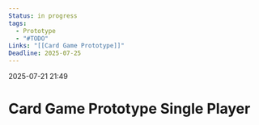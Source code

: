 ```yaml
---
Status: in progress
tags:
  - Prototype
  - "#TODO"
Links: "[[Card Game Prototype]]"
Deadline: 2025-07-25
---
```

2025-07-21 21:49
# Card Game Prototype Single Player

